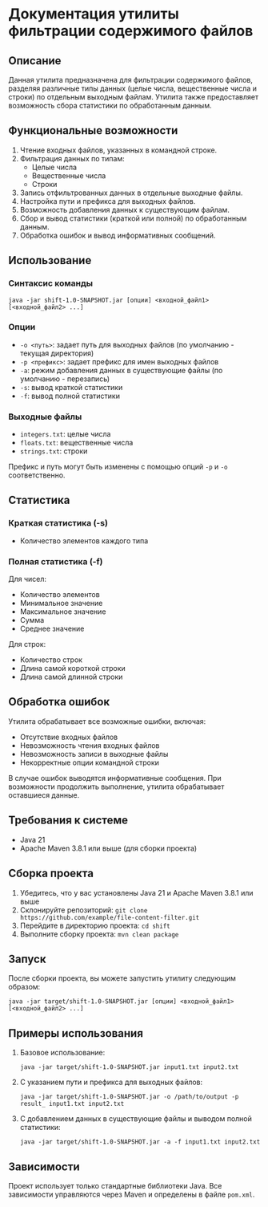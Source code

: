 # Документация утилиты фильтрации содержимого файлов

## Описание

Данная утилита предназначена для фильтрации содержимого файлов, разделяя различные типы данных (целые числа, вещественные числа и строки) по отдельным выходным файлам. Утилита также предоставляет возможность сбора статистики по обработанным данным.

## Функциональные возможности

1. Чтение входных файлов, указанных в командной строке.
2. Фильтрация данных по типам:
    - Целые числа
    - Вещественные числа
    - Строки
3. Запись отфильтрованных данных в отдельные выходные файлы.
4. Настройка пути и префикса для выходных файлов.
5. Возможность добавления данных к существующим файлам.
6. Сбор и вывод статистики (краткой или полной) по обработанным данным.
7. Обработка ошибок и вывод информативных сообщений.

## Использование

### Синтаксис команды

```
java -jar shift-1.0-SNAPSHOT.jar [опции] <входной_файл1> [<входной_файл2> ...]
```

### Опции

- `-o <путь>`: задает путь для выходных файлов (по умолчанию - текущая директория)
- `-p <префикс>`: задает префикс для имен выходных файлов
- `-a`: режим добавления данных в существующие файлы (по умолчанию - перезапись)
- `-s`: вывод краткой статистики
- `-f`: вывод полной статистики

### Выходные файлы

- `integers.txt`: целые числа
- `floats.txt`: вещественные числа
- `strings.txt`: строки

Префикс и путь могут быть изменены с помощью опций `-p` и `-o` соответственно.

## Статистика

### Краткая статистика (-s)

- Количество элементов каждого типа

### Полная статистика (-f)

Для чисел:
- Количество элементов
- Минимальное значение
- Максимальное значение
- Сумма
- Среднее значение

Для строк:
- Количество строк
- Длина самой короткой строки
- Длина самой длинной строки

## Обработка ошибок

Утилита обрабатывает все возможные ошибки, включая:
- Отсутствие входных файлов
- Невозможность чтения входных файлов
- Невозможность записи в выходные файлы
- Некорректные опции командной строки

В случае ошибок выводятся информативные сообщения. При возможности продолжить выполнение, утилита обрабатывает оставшиеся данные.

## Требования к системе

- Java 21
- Apache Maven 3.8.1 или выше (для сборки проекта)

## Сборка проекта

1. Убедитесь, что у вас установлены Java 21 и Apache Maven 3.8.1 или выше
2. Склонируйте репозиторий: `git clone https://github.com/example/file-content-filter.git`
3. Перейдите в директорию проекта: `cd shift`
4. Выполните сборку проекта: `mvn clean package`

## Запуск

После сборки проекта, вы можете запустить утилиту следующим образом:

```
java -jar target/shift-1.0-SNAPSHOT.jar [опции] <входной_файл1> [<входной_файл2> ...]
```

## Примеры использования

1. Базовое использование:
   ```
   java -jar target/shift-1.0-SNAPSHOT.jar input1.txt input2.txt
   ```

2. С указанием пути и префикса для выходных файлов:
   ```
   java -jar target/shift-1.0-SNAPSHOT.jar -o /path/to/output -p result_ input1.txt input2.txt
   ```

3. С добавлением данных в существующие файлы и выводом полной статистики:
   ```
   java -jar target/shift-1.0-SNAPSHOT.jar -a -f input1.txt input2.txt
   ```

## Зависимости

Проект использует только стандартные библиотеки Java. Все зависимости управляются через Maven и определены в файле `pom.xml`.